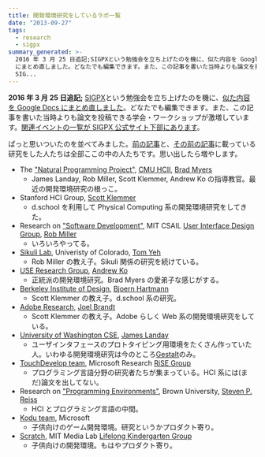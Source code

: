 ```yaml
---
title: 開発環境研究をしているラボ一覧
date: "2013-09-27"
tags:
  - research
  - sigpx
summary_generated: >-
  2016 年 3 月 25 日追記;SIGPXという勉強会を立ち上げたのを機に、似た内容を Google Docs
  にまとめ直しました。どなたでも編集できます。また、この記事を書いた当時よりも論文を投稿できる学会・ワークショップが激増しています。関連イベントの一覧が
  SIG...
---
```


**2016 年 3 月 25 日追記;** [SIGPX](http://sigpx.org)という勉強会を立ち上げたのを機に、[似た内容を Google Docs にまとめ直しました](https://docs.google.com/document/d/176yfANBFr0txgYJSROFPEdGkPwXhicrP9YZu_bJlgyg/edit)。どなたでも編集できます。また、この記事を書いた当時よりも論文を投稿できる学会・ワークショップが激増しています。[関連イベントの一覧が SIGPX 公式サイト下部にあります](http://sigpx.org/#related-events)。

ぱっと思いついたのを並べてみました。[前の記事](https://junkato.jp/ja/blog/2013/09/16/devenv-research-hci-retreat/ "“開発環境の研究”とは？ / HCI編 補遺")と、[その前の記事](https://junkato.jp/ja/blog/2012/11/21/devenv-research-hci/ "“開発環境の研究”とは？ / HCI編")に載っている研究をした人たちは全部ここの中の人たちです。思い出したら増やします。

- The ["Natural Programming Project"](http://www.cs.cmu.edu/~NatProg/), [CMU HCII](http://www.hcii.cmu.edu/), [Brad Myers](http://www.cs.cmu.edu/~bam/)
  - James Landay, Rob Miller, Scott Klemmer, Andrew Ko の指導教官。最近の開発環境研究の根っこ。
- Stanford HCI Group, [Scott Klemmer](http://hci.stanford.edu/srk/)
  - d.school を利用して Physical Computing 系の開発環境研究をしてきた。
- Research on ["Software Development"](http://groups.csail.mit.edu/uid/research.shtml#soft), MIT CSAIL [User Interface Design Group](http://uid.csail.mit.edu/), [Rob Miller](http://people.csail.mit.edu/rcm/)
  - いろいろやってる。
- [Sikuli Lab](http://lab.sikuli.org/about/), Univeristy of Colorado, [Tom Yeh](http://tomyeh.info/)
  - Rob Miller の教え子。Sikuli 関係の研究を続けている。
- [USE Research Group](http://usegroup.ischool.uw.edu/), [Andrew Ko](http://faculty.washington.edu/ajko/)
  - 正統派の開発環境研究。Brad Myers の愛弟子な感じがする。
- [Berkeley Institute of Design](http://bid.berkeley.edu/), [Bjoern Hartmann](http://www.cs.berkeley.edu/~bjoern/)
  - Scott Klemmer の教え子。d.school 系の研究。
- [Adobe Research](http://www.adobe.com/technology.html), [Joel Brandt](http://www.adobe.com/technology/people/san-francisco/joel-brandt.html)
  - Scott Klemmer の教え子。Adobe らしく Web 系の開発環境研究をしている。
- [University of Washington CSE](http://www.cs.washington.edu/), [James Landay](http://homes.cs.washington.edu/~landay/)
  - ユーザインタフェースのプロトタイピング用環境をたくさん作っていた人。いわゆる開発環境研究は今のところ[Gestalt](http://research.microsoft.com/apps/pubs/default.aspx?id=141330)のみ。
- [TouchDevelop team](http://research.microsoft.com/en-us/projects/touchdevelop/), Microsoft Research [RiSE Group](http://research.microsoft.com/en-us/groups/rise/default.aspx)
  - プログラミング言語分野の研究者たちが集まっている。HCI 系には(まだ)論文を出してない。
- Research on ["Programming Environments"](http://cs.brown.edu/~spr/research/env.html), Brown University, [Steven P. Reiss](http://cs.brown.edu/~spr/)
  - HCI とプログラミング言語の中間。
- [Kodu team](http://research.microsoft.com/en-us/projects/kodu/), Microsoft
  - 子供向けのゲーム開発環境。研究というかプロダクト寄り。
- [Scratch](http://scratch.mit.edu/), MIT Media Lab [Lifelong Kindergarten Group](http://llk.media.mit.edu/)
  - 子供向けの開発環境。もはやプロダクト寄り。
